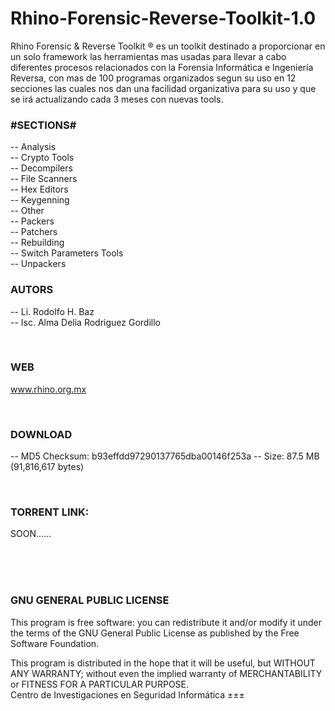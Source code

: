 # Rhino-Forensic-Reverse-Toolkit-1.0

Rhino Forensic & Reverse Toolkit ® es un toolkit destinado a proporcionar en un solo framework las herramientas mas usadas para llevar a cabo diferentes procesos relacionados con la Forensia Informática e Ingeniería Reversa, con mas de 100 programas organizados segun su uso en 12 secciones las cuales nos dan una facilidad organizativa para su uso y que se irá actualizando cada 3 meses con nuevas tools.

<h3><b>#SECTIONS#</b></h3>

-- Analysis
<br>
-- Crypto Tools
<br>
-- Decompilers
<br>
-- File Scanners
<br>
-- Hex Editors
<br>
-- Keygenning
<br>
-- Other
<br>
-- Packers
<br>
-- Patchers
<br>
-- Rebuilding
<br>
-- Switch Parameters Tools
<br>
-- Unpackers
<br>
<h3><b>AUTORS</b></h3>

-- Li. Rodolfo H. Baz
<br>
-- Isc. Alma Delia Rodriguez Gordillo

<br>
<h3><b>WEB</b></h3>

www.rhino.org.mx

<br>
<h3><b>DOWNLOAD</b></h3>

-- MD5 Checksum: b93effdd97290137765dba00146f253a
-- Size: 87.5 MB (91,816,617 bytes)

<br>
<b><h3>TORRENT LINK:</b></h3>

SOON......


<br><br><br>
<h3><b>GNU GENERAL PUBLIC LICENSE</b></h3>

This program is free software: you can redistribute it and/or modify it under the terms of the GNU General Public License as published by the Free Software Foundation.

This program is distributed in the hope that it will be useful, but WITHOUT ANY WARRANTY; without even the implied warranty of MERCHANTABILITY or FITNESS FOR A PARTICULAR PURPOSE.
<br>
Centro de Investigaciones en Seguridad Informática ±±±

